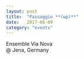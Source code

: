 ```yaml
---
layout: post
title:  "Passaggio **(wp)**"
date:   2017-06-09
category: "events"
---
```

Ensemble Via Nova <br>
@ Jena, Germany
